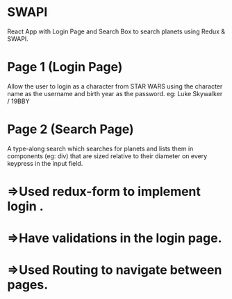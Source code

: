 # SWAPI
React App with Login Page and Search Box to search planets  using Redux &amp; SWAPI.

Page 1 (Login Page) 
=================== 
Allow the user to login as a character from STAR WARS using the character name as the 
username and birth year as the password. 
eg: Luke Skywalker / 19BBY 

Page 2 (Search Page) 
=================== 
 A type-along search which searches for planets and lists them in components (eg: div) 
that are sized relative to their diameter on every keypress in the input field.

=>Used redux-form to implement login .
=
=>Have validations in the login page. 
=
=>Used Routing to navigate between pages.
=




